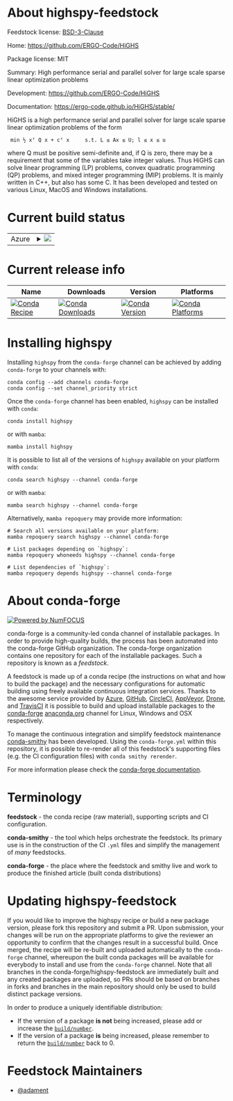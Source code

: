 About highspy-feedstock
=======================

Feedstock license: [BSD-3-Clause](https://github.com/conda-forge/highspy-feedstock/blob/main/LICENSE.txt)

Home: https://github.com/ERGO-Code/HiGHS

Package license: MIT

Summary: High performance serial and parallel solver for large scale sparse linear optimization problems

Development: https://github.com/ERGO-Code/HiGHS

Documentation: https://ergo-code.github.io/HiGHS/stable/

HiGHS is a high performance serial and parallel solver for large scale
sparse linear optimization problems of the form

     min ½ xᵀ Q x + cᵀ x     s.t. L ≤ Ax ≤ U; l ≤ x ≤ u

where Q must be positive semi-definite and, if Q is zero, there may be a
requirement that some of the variables take integer values. Thus HiGHS can
solve linear programming (LP) problems, convex quadratic programming (QP)
problems, and mixed integer programming (MIP) problems. It is mainly written in
C++, but also has some C. It has been developed and tested on various Linux,
MacOS and Windows installations.


Current build status
====================


<table>
    
  <tr>
    <td>Azure</td>
    <td>
      <details>
        <summary>
          <a href="https://dev.azure.com/conda-forge/feedstock-builds/_build/latest?definitionId=23054&branchName=main">
            <img src="https://dev.azure.com/conda-forge/feedstock-builds/_apis/build/status/highspy-feedstock?branchName=main">
          </a>
        </summary>
        <table>
          <thead><tr><th>Variant</th><th>Status</th></tr></thead>
          <tbody><tr>
              <td>linux_64_numpy2.0python3.10.____cpython</td>
              <td>
                <a href="https://dev.azure.com/conda-forge/feedstock-builds/_build/latest?definitionId=23054&branchName=main">
                  <img src="https://dev.azure.com/conda-forge/feedstock-builds/_apis/build/status/highspy-feedstock?branchName=main&jobName=linux&configuration=linux%20linux_64_numpy2.0python3.10.____cpython" alt="variant">
                </a>
              </td>
            </tr><tr>
              <td>linux_64_numpy2.0python3.11.____cpython</td>
              <td>
                <a href="https://dev.azure.com/conda-forge/feedstock-builds/_build/latest?definitionId=23054&branchName=main">
                  <img src="https://dev.azure.com/conda-forge/feedstock-builds/_apis/build/status/highspy-feedstock?branchName=main&jobName=linux&configuration=linux%20linux_64_numpy2.0python3.11.____cpython" alt="variant">
                </a>
              </td>
            </tr><tr>
              <td>linux_64_numpy2.0python3.12.____cpython</td>
              <td>
                <a href="https://dev.azure.com/conda-forge/feedstock-builds/_build/latest?definitionId=23054&branchName=main">
                  <img src="https://dev.azure.com/conda-forge/feedstock-builds/_apis/build/status/highspy-feedstock?branchName=main&jobName=linux&configuration=linux%20linux_64_numpy2.0python3.12.____cpython" alt="variant">
                </a>
              </td>
            </tr><tr>
              <td>linux_64_numpy2.0python3.9.____cpython</td>
              <td>
                <a href="https://dev.azure.com/conda-forge/feedstock-builds/_build/latest?definitionId=23054&branchName=main">
                  <img src="https://dev.azure.com/conda-forge/feedstock-builds/_apis/build/status/highspy-feedstock?branchName=main&jobName=linux&configuration=linux%20linux_64_numpy2.0python3.9.____cpython" alt="variant">
                </a>
              </td>
            </tr><tr>
              <td>linux_64_numpy2python3.13.____cp313</td>
              <td>
                <a href="https://dev.azure.com/conda-forge/feedstock-builds/_build/latest?definitionId=23054&branchName=main">
                  <img src="https://dev.azure.com/conda-forge/feedstock-builds/_apis/build/status/highspy-feedstock?branchName=main&jobName=linux&configuration=linux%20linux_64_numpy2python3.13.____cp313" alt="variant">
                </a>
              </td>
            </tr><tr>
              <td>osx_64_numpy2.0python3.10.____cpython</td>
              <td>
                <a href="https://dev.azure.com/conda-forge/feedstock-builds/_build/latest?definitionId=23054&branchName=main">
                  <img src="https://dev.azure.com/conda-forge/feedstock-builds/_apis/build/status/highspy-feedstock?branchName=main&jobName=osx&configuration=osx%20osx_64_numpy2.0python3.10.____cpython" alt="variant">
                </a>
              </td>
            </tr><tr>
              <td>osx_64_numpy2.0python3.11.____cpython</td>
              <td>
                <a href="https://dev.azure.com/conda-forge/feedstock-builds/_build/latest?definitionId=23054&branchName=main">
                  <img src="https://dev.azure.com/conda-forge/feedstock-builds/_apis/build/status/highspy-feedstock?branchName=main&jobName=osx&configuration=osx%20osx_64_numpy2.0python3.11.____cpython" alt="variant">
                </a>
              </td>
            </tr><tr>
              <td>osx_64_numpy2.0python3.12.____cpython</td>
              <td>
                <a href="https://dev.azure.com/conda-forge/feedstock-builds/_build/latest?definitionId=23054&branchName=main">
                  <img src="https://dev.azure.com/conda-forge/feedstock-builds/_apis/build/status/highspy-feedstock?branchName=main&jobName=osx&configuration=osx%20osx_64_numpy2.0python3.12.____cpython" alt="variant">
                </a>
              </td>
            </tr><tr>
              <td>osx_64_numpy2.0python3.9.____cpython</td>
              <td>
                <a href="https://dev.azure.com/conda-forge/feedstock-builds/_build/latest?definitionId=23054&branchName=main">
                  <img src="https://dev.azure.com/conda-forge/feedstock-builds/_apis/build/status/highspy-feedstock?branchName=main&jobName=osx&configuration=osx%20osx_64_numpy2.0python3.9.____cpython" alt="variant">
                </a>
              </td>
            </tr><tr>
              <td>osx_64_numpy2python3.13.____cp313</td>
              <td>
                <a href="https://dev.azure.com/conda-forge/feedstock-builds/_build/latest?definitionId=23054&branchName=main">
                  <img src="https://dev.azure.com/conda-forge/feedstock-builds/_apis/build/status/highspy-feedstock?branchName=main&jobName=osx&configuration=osx%20osx_64_numpy2python3.13.____cp313" alt="variant">
                </a>
              </td>
            </tr><tr>
              <td>win_64_numpy2.0python3.10.____cpython</td>
              <td>
                <a href="https://dev.azure.com/conda-forge/feedstock-builds/_build/latest?definitionId=23054&branchName=main">
                  <img src="https://dev.azure.com/conda-forge/feedstock-builds/_apis/build/status/highspy-feedstock?branchName=main&jobName=win&configuration=win%20win_64_numpy2.0python3.10.____cpython" alt="variant">
                </a>
              </td>
            </tr><tr>
              <td>win_64_numpy2.0python3.11.____cpython</td>
              <td>
                <a href="https://dev.azure.com/conda-forge/feedstock-builds/_build/latest?definitionId=23054&branchName=main">
                  <img src="https://dev.azure.com/conda-forge/feedstock-builds/_apis/build/status/highspy-feedstock?branchName=main&jobName=win&configuration=win%20win_64_numpy2.0python3.11.____cpython" alt="variant">
                </a>
              </td>
            </tr><tr>
              <td>win_64_numpy2.0python3.12.____cpython</td>
              <td>
                <a href="https://dev.azure.com/conda-forge/feedstock-builds/_build/latest?definitionId=23054&branchName=main">
                  <img src="https://dev.azure.com/conda-forge/feedstock-builds/_apis/build/status/highspy-feedstock?branchName=main&jobName=win&configuration=win%20win_64_numpy2.0python3.12.____cpython" alt="variant">
                </a>
              </td>
            </tr><tr>
              <td>win_64_numpy2.0python3.9.____cpython</td>
              <td>
                <a href="https://dev.azure.com/conda-forge/feedstock-builds/_build/latest?definitionId=23054&branchName=main">
                  <img src="https://dev.azure.com/conda-forge/feedstock-builds/_apis/build/status/highspy-feedstock?branchName=main&jobName=win&configuration=win%20win_64_numpy2.0python3.9.____cpython" alt="variant">
                </a>
              </td>
            </tr><tr>
              <td>win_64_numpy2python3.13.____cp313</td>
              <td>
                <a href="https://dev.azure.com/conda-forge/feedstock-builds/_build/latest?definitionId=23054&branchName=main">
                  <img src="https://dev.azure.com/conda-forge/feedstock-builds/_apis/build/status/highspy-feedstock?branchName=main&jobName=win&configuration=win%20win_64_numpy2python3.13.____cp313" alt="variant">
                </a>
              </td>
            </tr>
          </tbody>
        </table>
      </details>
    </td>
  </tr>
</table>

Current release info
====================

| Name | Downloads | Version | Platforms |
| --- | --- | --- | --- |
| [![Conda Recipe](https://img.shields.io/badge/recipe-highspy-green.svg)](https://anaconda.org/conda-forge/highspy) | [![Conda Downloads](https://img.shields.io/conda/dn/conda-forge/highspy.svg)](https://anaconda.org/conda-forge/highspy) | [![Conda Version](https://img.shields.io/conda/vn/conda-forge/highspy.svg)](https://anaconda.org/conda-forge/highspy) | [![Conda Platforms](https://img.shields.io/conda/pn/conda-forge/highspy.svg)](https://anaconda.org/conda-forge/highspy) |

Installing highspy
==================

Installing `highspy` from the `conda-forge` channel can be achieved by adding `conda-forge` to your channels with:

```
conda config --add channels conda-forge
conda config --set channel_priority strict
```

Once the `conda-forge` channel has been enabled, `highspy` can be installed with `conda`:

```
conda install highspy
```

or with `mamba`:

```
mamba install highspy
```

It is possible to list all of the versions of `highspy` available on your platform with `conda`:

```
conda search highspy --channel conda-forge
```

or with `mamba`:

```
mamba search highspy --channel conda-forge
```

Alternatively, `mamba repoquery` may provide more information:

```
# Search all versions available on your platform:
mamba repoquery search highspy --channel conda-forge

# List packages depending on `highspy`:
mamba repoquery whoneeds highspy --channel conda-forge

# List dependencies of `highspy`:
mamba repoquery depends highspy --channel conda-forge
```


About conda-forge
=================

[![Powered by
NumFOCUS](https://img.shields.io/badge/powered%20by-NumFOCUS-orange.svg?style=flat&colorA=E1523D&colorB=007D8A)](https://numfocus.org)

conda-forge is a community-led conda channel of installable packages.
In order to provide high-quality builds, the process has been automated into the
conda-forge GitHub organization. The conda-forge organization contains one repository
for each of the installable packages. Such a repository is known as a *feedstock*.

A feedstock is made up of a conda recipe (the instructions on what and how to build
the package) and the necessary configurations for automatic building using freely
available continuous integration services. Thanks to the awesome service provided by
[Azure](https://azure.microsoft.com/en-us/services/devops/), [GitHub](https://github.com/),
[CircleCI](https://circleci.com/), [AppVeyor](https://www.appveyor.com/),
[Drone](https://cloud.drone.io/welcome), and [TravisCI](https://travis-ci.com/)
it is possible to build and upload installable packages to the
[conda-forge](https://anaconda.org/conda-forge) [anaconda.org](https://anaconda.org/)
channel for Linux, Windows and OSX respectively.

To manage the continuous integration and simplify feedstock maintenance
[conda-smithy](https://github.com/conda-forge/conda-smithy) has been developed.
Using the ``conda-forge.yml`` within this repository, it is possible to re-render all of
this feedstock's supporting files (e.g. the CI configuration files) with ``conda smithy rerender``.

For more information please check the [conda-forge documentation](https://conda-forge.org/docs/).

Terminology
===========

**feedstock** - the conda recipe (raw material), supporting scripts and CI configuration.

**conda-smithy** - the tool which helps orchestrate the feedstock.
                   Its primary use is in the construction of the CI ``.yml`` files
                   and simplify the management of *many* feedstocks.

**conda-forge** - the place where the feedstock and smithy live and work to
                  produce the finished article (built conda distributions)


Updating highspy-feedstock
==========================

If you would like to improve the highspy recipe or build a new
package version, please fork this repository and submit a PR. Upon submission,
your changes will be run on the appropriate platforms to give the reviewer an
opportunity to confirm that the changes result in a successful build. Once
merged, the recipe will be re-built and uploaded automatically to the
`conda-forge` channel, whereupon the built conda packages will be available for
everybody to install and use from the `conda-forge` channel.
Note that all branches in the conda-forge/highspy-feedstock are
immediately built and any created packages are uploaded, so PRs should be based
on branches in forks and branches in the main repository should only be used to
build distinct package versions.

In order to produce a uniquely identifiable distribution:
 * If the version of a package **is not** being increased, please add or increase
   the [``build/number``](https://docs.conda.io/projects/conda-build/en/latest/resources/define-metadata.html#build-number-and-string).
 * If the version of a package **is** being increased, please remember to return
   the [``build/number``](https://docs.conda.io/projects/conda-build/en/latest/resources/define-metadata.html#build-number-and-string)
   back to 0.

Feedstock Maintainers
=====================

* [@adament](https://github.com/adament/)


<!-- dummy commit to enable rerendering -->

